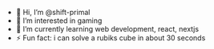 - 👋 Hi, I’m @shift-primal
- 👀 I’m interested in gaming
- 🌱 I’m currently learning web development, react, nextjs
- ⚡ Fun fact: i can solve a rubiks cube in about 30 seconds

<!---
shift-primal/shift-primal is a ✨ special ✨ repository because its `README.md` (this file) appears on your GitHub profile.
You can click the Preview link to take a look at your changes.
--->
